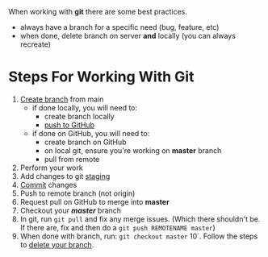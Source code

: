 When working with **git** there are some best practices.
- always have a branch for a specific need (bug, feature, etc)
- when done, delete branch on server **and** locally (you can always recreate)

# Steps For Working With Git
1. [Create branch](https://github.com/ProsperousHeart/cheatsheets/blob/master/Tools/git.md#how-do-i--create-a-new-branch) from main
   - if done locally, you will need to:
     - create branch locally
     - [push to GitHub](https://github.com/ProsperousHeart/cheatsheets/blob/master/Tools/git.md#how-do-i-push-my-new-branch-to-github)
   - if done on GitHub, you will need to:
     - create branch on GitHub
     - on local git, ensure you're working on **master** branch
     - pull from remote
2. Perform your work
3. Add changes to git [staging](https://github.com/ProsperousHeart/cheatsheets/blob/master/Tools/git.md#staging)
4. [Commit](https://github.com/ProsperousHeart/cheatsheets/blob/master/Tools/git.md#commit) changes
5. Push to remote branch (not origin)
6. Request pull on GitHub to merge into __master__
7. Checkout your **_master_** branch
8. In git, run `git pull` and fix any merge issues. (Which there shouldn't be. If there are, fix and then do a `git push REMOTENAME master`)
9. When done with branch, run:  `git checkout master`
10`. Follow the steps to [delete your branch](https://github.com/ProsperousHeart/cheatsheets/blob/master/Tools/git.md#how-do-i-delete-my-branch).
